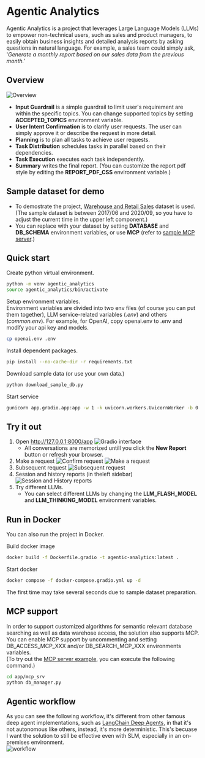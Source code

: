 # Agentic Analytics
Agentic Analytics is a project that leverages Large Language Models (LLMs) to empower non-technical users, such as sales and product managers, to easily obtain business insights and detailed analysis reports by asking questions in natural language. For example, a sales team could simply ask, '*Generate a monthly report based on our sales data from the previous month.*'

## Overview
![Overview](https://github.com/yhyu/agentic-analytics/blob/main/images/overview.png)  
- **Input Guardrail** is a simple guardrail to limit user's requirement are within the specific topics. You can change supported topics by setting **ACCEPTED_TOPICS** environment variable.  
- **User Intent Confirmation** is to clarify user requests. The user can simply approve it or describe the request in more detail.  
- **Planning** is to plan all tasks to achieve user requests.  
- **Task Distribution** schedules tasks in parallel based on their dependencies.  
- **Task Execution** executes each task independently.  
- **Summary** writes the final report. (You can customize the report pdf style by editing the **REPORT_PDF_CSS** environment variable.)  

## Sample dataset for demo
- To demostrate the project, [Warehouse and Retail Sales](https://catalog.data.gov/dataset/warehouse-and-retail-sales) dataset is used. (The sample dataset is between 2017/06 and 2020/09, so you have to adjust the current time in the upper left component.)
- You can replace with your dataset by setting **DATABASE** and **DB_SCHEMA** environment variables, or use **MCP** (refer to [sample MCP server](https://github.com/yhyu/agentic-analytics/blob/main/app/mcp_srv/db_searcher.py).)
  
## Quick start
Create python virtual environment.
```bash
python -m venv agentic_analytics
source agentic_analytics/bin/activate
```

Setup environment variables.  
Environment variables are divided into two env files (of course you can put them together), LLM service-related variables (*.env*) and others (*common.env*). For example, for OpenAI, copy openai.env to .env and modify your api key and models.
```bash
cp openai.env .env
```

Install dependent packages.
```bash
pip install --no-cache-dir -r requirements.txt
```

Download sample data (or use your own data.)
```bash
python download_sample_db.py
```

Start service
```bash
gunicorn app.gradio.app:app -w 1 -k uvicorn.workers.UvicornWorker -b 0.0.0.0:8000
```

## Try it out
1. Open http://127.0.0.1:8000/app
  ![Gradio interface](https://github.com/yhyu/agentic-analytics/blob/main/images/gradio_ui.png)
   - All conversations are memorized untill you click the **New Report** button or refresh your browser.
2. Make a request
  ![Confirm request](https://github.com/yhyu/agentic-analytics/blob/main/images/confirm.png)
  ![Make a request](https://github.com/yhyu/agentic-analytics/blob/main/images/main_request.png)
3. Subsequent request
  ![Subsequent request](https://github.com/yhyu/agentic-analytics/blob/main/images/followup_request.png)
4. Session and history reports (in theleft sidebar)
  ![Session and History reports](https://github.com/yhyu/agentic-analytics/blob/main/images/history_reports.png)
5. Try different LLMs.
   - You can select different LLMs by changing the **LLM_FLASH_MODEL** and **LLM_THINKING_MODEL** environment variables.

## Run in Docker
You can also run the project in Docker.

Build docker image
```bash
docker build -f Dockerfile.gradio -t agentic-analytics:latest .
```

Start docker
```bash
docker compose -f docker-compose.gradio.yml up -d
```
The first time may take several seconds due to sample dataset preparation.

## MCP support
In order to support customized algorithms for semantic relevant database searching as well as data warehose access, the solution also supports MCP. You can enable MCP support by uncommenting and setting DB_ACCESS_MCP_XXX and/or DB_SEARCH_MCP_XXX environments variables.  
(To try out the [MCP server example](https://github.com/yhyu/agentic-analytics/blob/main/app/mcp_srv/db_manager.py), you can execute the following command.)  
```bash
cd app/mcp_srv
python db_manager.py
```

## Agentic workflow
As you can see the following workflow, it's different from other famous deep agent implementations, such as [LangChain Deep Agents](https://blog.langchain.com/deep-agents/), in that it's not autonomous like others, instead, it's more deterministic. This's becuase I want the solution to still be effective even with SLM, especially in an on-premises environment.  
![workflow](https://github.com/yhyu/agentic-analytics/blob/main/images/agent_flow.png)
